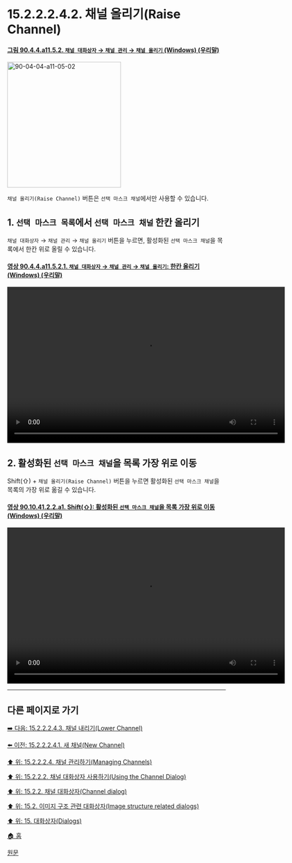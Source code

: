 # 15.2.2.2.4.2. 채널 올리기(Raise Channel)

<a id="90-04-04-a11-05-02"></a>

#### [그림 90.4.4.a11.5.2. `채널 대화상자` → `채널 관리` → `채널 올리기` (Windows) (우리말)](./90-04-04-channels.md#90-04-04-a11-05-02)
<img width="262" height="290" alt="90-04-04-a11-05-02" src="https://github.com/wonder13662/gimp/assets/15767104/151b75ab-2d47-4e50-b052-cf2a45dc89bd" />

`채널 올리기(Raise Channel)` 버튼은 `선택 마스크 채널`에서만 사용할 수 있습니다.

<a id="15-02-02-02-04-02-s1"></a>

## 1. `선택 마스크 목록`에서 `선택 마스크 채널` 한칸 올리기
`채널 대화상자` → `채널 관리` → `채널 올리기` 버튼을 누르면, 활성화된 `선택 마스크 채널`을 목록에서 한칸 위로 올릴 수 있습니다.

<a id="90-04-04-a11-05-02-01"></a>

#### [영상 90.4.4.a11.5.2.1. `채널 대화상자` → `채널 관리` → `채널 올리기`: 한칸 올리기 (Windows) (우리말)](./90-04-04-channels.md#90-04-04-a11-05-02-01)
<video controls="controls" width="640" height="360" src="https://github.com/wonder13662/gimp/assets/15767104/6453dffd-99bb-4957-affc-1f8419b4d6d5"></video>

<a id="15-02-02-02-04-02-s2"></a>

## 2. 활성화된 `선택 마스크 채널`을 목록 가장 위로 이동
Shift(⇧) + `채널 올리기(Raise Channel)` 버튼을 누르면 활성화된 `선택 마스크 채널`을 목록의 가장 위로 옮길 수 있습니다.

<a id="90-10-41-02-02-a1"></a>

#### [영상 90.10.41.2.2.a1. Shift(⇧): 활성화된 `선택 마스크 채널`을 목록 가장 위로 이동 (Windows) (우리말)](./90-10-41-02-02-raise_channel_to_the_top.md#90-10-41-02-02-a1)
<video controls="controls" width="640" height="360" src="https://github.com/wonder13662/gimp/assets/15767104/d72f4063-627d-4f43-b2b7-98eb93f3bf5e"></video>

***

## 다른 페이지로 가기

[➡️ 다음: 15.2.2.2.4.3. 채널 내리기(Lower Channel)](./15-02-02-02-04-03-lower_channel.md)

[⬅️ 이전: 15.2.2.2.4.1. 새 채널(New Channel)](./15-02-02-02-04-01-new_channel.md)

[⬆️ 위: 15.2.2.2.4. 채널 관리하기(Managing Channels)](./15-02-02-02-04-00-managing_channels.md)

[⬆️ 위: 15.2.2.2. 채널 대화상자 사용하기(Using the Channel Dialog)](./15-02-02-02-00-using_the_channel_dialog.md)

[⬆️ 위: 15.2.2. 채널 대화상자(Channel dialog)](./15-02-02-00-channel_dialog.md)

[⬆️ 위: 15.2. 이미지 구조 관련 대화상자(Image structure related dialogs)](./15-02-00-image-structure-related-dialogs.md)

[⬆️ 위: 15. 대화상자(Dialogs)](./15-00-dialogs.md)

[🏠 홈](./00-home.md)

[원문](https://docs.gimp.org/2.10/ko/gimp-channel-dialog.html#gimp-channel-raise)
